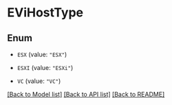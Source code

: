 # EViHostType

## Enum


* `ESX` (value: `"ESX"`)

* `ESXI` (value: `"ESXi"`)

* `VC` (value: `"VC"`)


[[Back to Model list]](../README.md#documentation-for-models) [[Back to API list]](../README.md#documentation-for-api-endpoints) [[Back to README]](../README.md)


